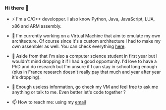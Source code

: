 ### Hi there 👋

- ⚡ I'm a C/C++ developper. I also know Python, Java, JavaScript, LUA, x86 and ARM assembly. 
- 🔭 I'm currently working on a Virtual Machine that aim to emulate my own architecture. Of course since it's a custom architecture I had to make my own assembler as well. You can check everything [here](https://github.com/Skewlock/EvaLanguage). 

- 🌱 Aside from that I'm also a computer science student in first year but I wouldn't mind dropping it if I had a good opportunity. I'd love to have a PhD and do research but I'm unsure if I can stay in school long enough (plus in France research doesn't really pay that much and year after year it's dropping).

- 💬 Enough useless information, go check my VM and feel free to ask me anything or talk to me. Even better let's code together ?
- 📫 How to reach me: using my [email](mailto:mathias.couriol@pm.me)
<!--
**Skewlock/Skewlock** is a ✨ _special_ ✨ repository because its `README.md` (this file) appears on your GitHub profile.

Here are some ideas to get you started:

- 🔭 I’m currently working on ...
- 🌱 I’m currently learning ...
- 👯 I’m looking to collaborate on ...
- 🤔 I’m looking for help with ...
- 💬 Ask me about ...
- 📫 How to reach me: ...
- 😄 Pronouns: ...
- ⚡ Fun fact: ...
-->
